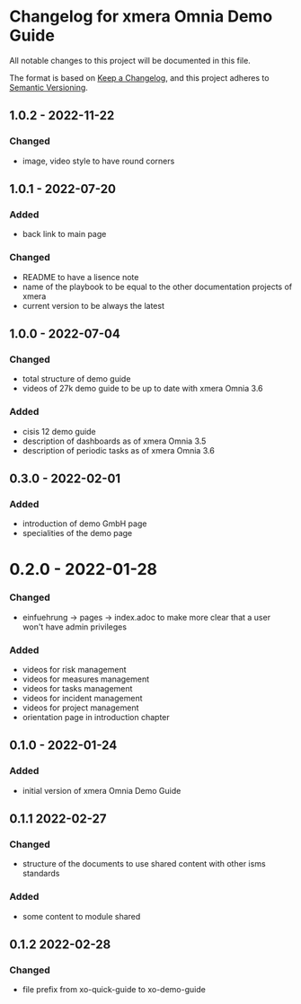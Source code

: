 # Changelog for xmera Omnia Demo Guide

All notable changes to this project will be documented in this file.

The format is based on [Keep a Changelog](https://keepachangelog.com/en/1.0.0/),
and this project adheres to [Semantic Versioning](https://semver.org/spec/v2.0.0.html).

## 1.0.2 - 2022-11-22

### Changed

* image, video style to have round corners

## 1.0.1 - 2022-07-20

### Added

* back link to main page

### Changed

* README to have a lisence note
* name of the playbook to be equal to the other documentation projects of xmera
* current version to be always the latest

## 1.0.0 - 2022-07-04

### Changed

* total structure of demo guide
* videos of 27k demo guide to be up to date with xmera Omnia 3.6

### Added

* cisis 12 demo guide
* description of dashboards as of xmera Omnia 3.5
* description of periodic tasks as of xmera Omnia 3.6

## 0.3.0 - 2022-02-01

### Added

* introduction of demo GmbH page
* specialities of the demo page

# 0.2.0 - 2022-01-28

### Changed

* einfuehrung -> pages -> index.adoc to make more clear that a user won't have
  admin privileges

### Added

* videos for risk management
* videos for measures management
* videos for tasks management
* videos for incident management
* videos for project management
* orientation page in introduction chapter

## 0.1.0 - 2022-01-24

### Added

* initial version of xmera Omnia Demo Guide

## 0.1.1 2022-02-27

### Changed

* structure of the documents to use shared content with other isms standards

### Added

* some content to module shared

## 0.1.2 2022-02-28

### Changed

* file prefix from xo-quick-guide to xo-demo-guide

